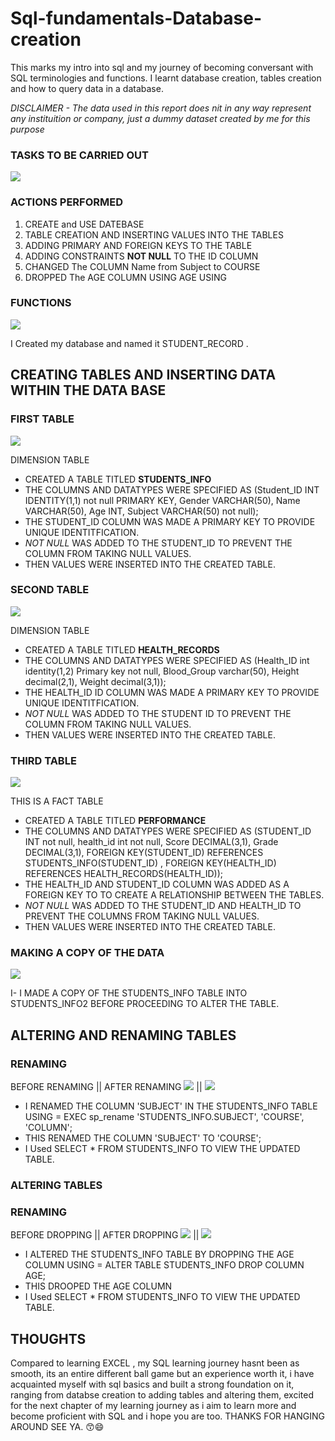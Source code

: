 # Sql-fundamentals-Database-creation

This marks my intro into sql and my journey of becoming conversant with SQL terminologies and functions. I learnt database creation, tables creation and how to query data in a database.

_DISCLAIMER - The data used in this report does nit in any way represent any instituition or company, just a dummy dataset created by me for this purpose_

### TASKS TO BE CARRIED OUT

![](fsql)

### ACTIONS PERFORMED

1. CREATE and USE DATEBASE
2. TABLE CREATION AND INSERTING VALUES INTO THE TABLES
3. ADDING PRIMARY AND FOREIGN KEYS TO THE TABLE
4. ADDING CONSTRAINTS **NOT NULL** TO THE ID COLUMN
5. CHANGED The COLUMN Name from Subject to COURSE
6. DROPPED The AGE COLUMN USING AGE USING

### FUNCTIONS

![](DATAB.png)

I Created my database and named it STUDENT_RECORD .

## CREATING TABLES AND INSERTING DATA WITHIN THE DATA BASE

### FIRST TABLE

![](T1.png)

DIMENSION TABLE
- CREATED A TABLE TITLED **STUDENTS_INFO**
- THE COLUMNS AND DATATYPES WERE SPECIFIED AS (Student_ID INT IDENTITY(1,1) not null PRIMARY KEY, Gender VARCHAR(50), Name VARCHAR(50), Age INT, 
Subject VARCHAR(50) not null);
- THE STUDENT_ID COLUMN WAS MADE A PRIMARY KEY TO PROVIDE UNIQUE IDENTITFICATION.
- _NOT NULL_ WAS ADDED TO THE STUDENT_ID TO PREVENT THE COLUMN FROM TAKING NULL VALUES.
- THEN VALUES WERE INSERTED INTO THE CREATED TABLE.

 ### SECOND TABLE

![](HR.png)

 DIMENSION TABLE
- CREATED A TABLE TITLED **HEALTH_RECORDS**
- THE COLUMNS AND DATATYPES WERE SPECIFIED AS (Health_ID int identity(1,2) Primary key not null, Blood_Group varchar(50), Height decimal(2,1), Weight decimal(3,1));
- THE HEALTH_ID ID COLUMN WAS MADE A PRIMARY KEY TO PROVIDE UNIQUE IDENTITFICATION.
- _NOT NULL_ WAS ADDED TO THE STUDENT ID TO PREVENT THE COLUMN FROM TAKING NULL VALUES.
- THEN VALUES WERE INSERTED INTO THE CREATED TABLE.

### THIRD TABLE

![](P.png)

THIS IS A FACT TABLE
- CREATED A TABLE TITLED **PERFORMANCE**
- THE COLUMNS AND DATATYPES WERE SPECIFIED AS (STUDENT_ID INT not null, health_id int not null, Score DECIMAL(3,1), Grade DECIMAL(3,1), 
FOREIGN KEY(STUDENT_ID) REFERENCES  STUDENTS_INFO(STUDENT_ID) ,
FOREIGN KEY(HEALTH_ID) REFERENCES HEALTH_RECORDS(HEALTH_ID));
- THE HEALTH_ID  AND STUDENT_ID COLUMN WAS ADDED AS A FOREIGN KEY TO TO CREATE A RELATIONSHIP BETWEEN THE TABLES.
- _NOT NULL_ WAS ADDED TO THE STUDENT_ID AND HEALTH_ID TO PREVENT THE COLUMNS FROM TAKING NULL VALUES.
- THEN VALUES WERE INSERTED INTO THE CREATED TABLE.
### MAKING A COPY OF THE DATA

![](COPY.png)

I- I MADE A COPY OF THE STUDENTS_INFO TABLE INTO STUDENTS_INFO2 BEFORE PROCEEDING TO ALTER THE TABLE.

## ALTERING AND RENAMING TABLES

### RENAMING         
BEFORE RENAMING                                                                                        ||                                                                                 AFTER RENAMING
![](B4T.png)                                                                                           ||                                                                                ![](AT.png)


- I RENAMED THE COLUMN 'SUBJECT' IN THE STUDENTS_INFO TABLE USING = EXEC sp_rename 'STUDENTS_INFO.SUBJECT', 'COURSE', 'COLUMN';
- THIS RENAMED THE COLUMN 'SUBJECT' TO 'COURSE';
-  I Used SELECT * FROM STUDENTS_INFO TO VIEW THE UPDATED TABLE.

### ALTERING TABLES

### RENAMING         
BEFORE DROPPING                                                                                        ||                                                                                AFTER DROPPING
![](B4T.png)                                                                                           ||                                                                                ![](DC.png)


- I ALTERED THE STUDENTS_INFO TABLE BY DROPPING THE AGE COLUMN USING = ALTER TABLE STUDENTS_INFO
DROP COLUMN AGE;
- THIS DROOPED THE AGE COLUMN
- I Used SELECT * FROM STUDENTS_INFO TO VIEW THE UPDATED TABLE.

## THOUGHTS

Compared to learning EXCEL , my SQL learning journey hasnt been as smooth, its an entire different ball game but an experience worth it, i have acquainted myself with sql basics and built a strong foundation on it, ranging from databse creation to adding tables and altering them, excited for the next chapter of my learning journey as i aim to learn more and become proficient with SQL and i hope you are too.
THANKS FOR HANGING AROUND
SEE YA. 😙😄








